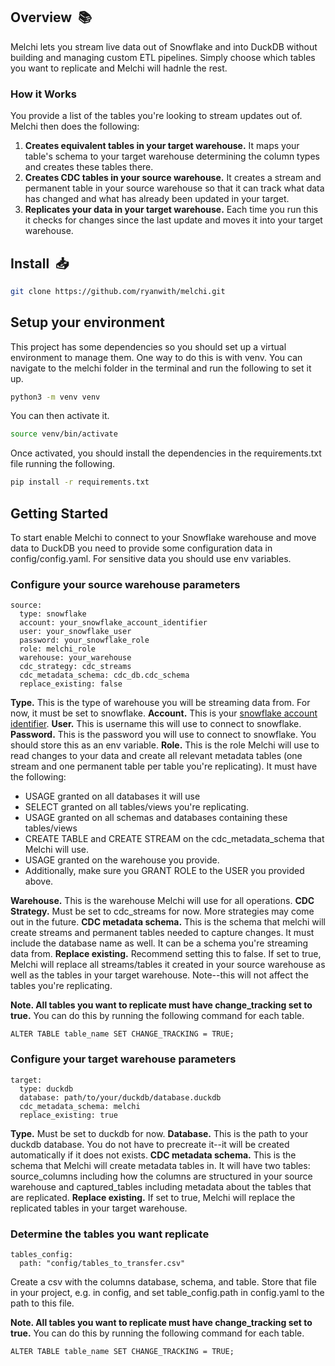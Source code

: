 <!-- readme.md -->

## Overview  📚

<p>Melchi lets you stream live data out of Snowflake and into DuckDB without building and managing custom ETL pipelines.  Simply choose which tables you want to replicate and Melchi will hadnle the rest.</p>

### How it Works

<p>You provide a list of the tables you're looking to stream updates out of.  Melchi then does the following:</p>
<ol>
<li><strong>Creates equivalent tables in your target warehouse.</strong>  It maps your table's schema to your target warehouse determining the column types and creates these tables there.</li>
<li><strong>Creates CDC tables in your source warehouse.</strong>  It creates a stream and permanent table in your source warehouse so that it can track what data has changed and what has already been updated in your target.</li>
<li><strong>Replicates your data in your target warehouse.</strong>  Each time you run this it checks for changes since the last update and moves it into your target warehouse.</li>
</ol>

## Install  📥

```bash
git clone https://github.com/ryanwith/melchi.git
```

## Setup your environment

This project has some dependencies so you should set up a virtual environment to manage them.  One way to do this is with venv.  You can navigate to the melchi folder in the terminal and run the following to set it up.

```bash
python3 -m venv venv
```

You can then activate it.

```bash
source venv/bin/activate
```

Once activated, you should install the dependencies in the requirements.txt file running the following.

```bash
pip install -r requirements.txt
```

## Getting Started

To start enable Melchi to connect to your Snowflake warehouse and move data to DuckDB you need 
to provide some configuration data in config/config.yaml.  For sensitive data you should use env variables.

### Configure your source warehouse parameters

```
source:
  type: snowflake
  account: your_snowflake_account_identifier
  user: your_snowflake_user
  password: your_snowflake_role
  role: melchi_role
  warehouse: your_warehouse
  cdc_strategy: cdc_streams
  cdc_metadata_schema: cdc_db.cdc_schema
  replace_existing: false
```
<strong>Type.</strong>  This is the type of warehouse you will be streaming data from.  For now, it must be set to snowflake.
<strong>Account.</strong>  This is your <a href="https://docs.snowflake.com/en/user-guide/admin-account-identifier">snowflake account identifier</a>.
<strong>User.</strong>  This is username this will use to connect to snowflake.
<strong>Password.</strong>  This is the password you will use to connect to snowflake.  You should store this as an env variable.
<strong>Role.</strong>  This is the role Melchi will use to read changes to your data and create all relevant metadata tables (one stream and one permanent table per table you're replicating).  It must have the following:
<ul>
<li>USAGE granted on all databases it will use</li>
<li>SELECT granted on all tables/views you're replicating.</li>
<li>USAGE granted on all schemas and databases containing these tables/views</li>
<li>CREATE TABLE and CREATE STREAM on the cdc_metadata_schema that Melchi will use.   </li>
<li>USAGE granted on the warehouse you provide.  </li>
<li>Additionally, make sure you GRANT ROLE to the USER you provided above.
</ul>
<strong>Warehouse.</strong>  This is the warehouse Melchi will use for all operations.
<strong>CDC Strategy.</strong>  Must be set to cdc_streams for now.  More strategies may come out in the future.
<strong>CDC metadata schema.</strong>  This is the schema that melchi will create streams and permanent tables needed to capture changes.  It must include the database name as well.  It can be a schema you're streaming data from.  
<strong>Replace existing.</strong>  Recommend setting this to false.  If set to true, Melchi will replace all streams/tables it created in your source warehouse as well as the tables in your target warehouse.  Note--this will not affect the tables you're replicating.

<strong>Note. All tables you want to replicate must have change_tracking set to true.</strong>  You can do this by running the following command for each table.

```
ALTER TABLE table_name SET CHANGE_TRACKING = TRUE;
```

### Configure your target warehouse parameters

```
target:
  type: duckdb
  database: path/to/your/duckdb/database.duckdb
  cdc_metadata_schema: melchi
  replace_existing: true
```
<strong>Type.</strong>  Must be set to duckdb for now.
<strong>Database.</strong>  This is the path to your duckdb database.  You do not have to precreate it--it will be created automatically if it does not exists.
<strong>CDC metadata schema.</strong>  This is the schema that Melchi will create metadata tables in.  It will have two tables: source_columns including how the columns are structured in your source warehouse and captured_tables including metadata about the tables that are replicated.
<strong>Replace existing.</strong>  If set to true, Melchi will replace the replicated tables in your target warehouse.

### Determine the tables you want replicate

```
tables_config:
  path: "config/tables_to_transfer.csv"
```

Create a csv with the columns database, schema, and table.  Store that file in your project, e.g. in config, and set table_config.path in config.yaml to the path to this file.

<strong>Note. All tables you want to replicate must have change_tracking set to true.</strong>  You can do this by running the following command for each table.

```
ALTER TABLE table_name SET CHANGE_TRACKING = TRUE;
```
